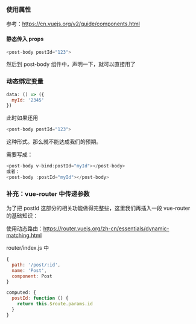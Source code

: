 ### 使用属性
参考：https://cn.vuejs.org/v2/guide/components.html

#### 静态传入 props
```js
<post-body postId="123">
```
然后到 post-body 组件中，声明一下，就可以直接用了


### 动态绑定变量
```js
data: () => ({
  myId: '2345'
})
```
此时如果还用

```js
<post-body postId="123">
```

这种形式。那么就不能达成我们的预期。

需要写成：

```js
<post-body v-bind:postId="myId"></post-body>
或者：
<post-body :postId="myId"></post-body>
```

### 补充：vue-router 中传递参数
为了把 postId 这部分的相关功能做得完整些，这里我们再插入一段 vue-router 的基础知识：

使用动态路由：https://router.vuejs.org/zh-cn/essentials/dynamic-matching.html

router/index.js 中

```js
{
  path: '/post/:id',
  name: 'Post',
  component: Post
}
```
```js
computed: {
  postId: function () {
    return this.$route.params.id
  }
}
```
